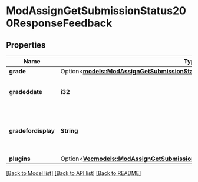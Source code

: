 # ModAssignGetSubmissionStatus200ResponseFeedback

## Properties

Name | Type | Description | Notes
------------ | ------------- | ------------- | -------------
**grade** | Option<[**models::ModAssignGetSubmissionStatus200ResponseFeedbackGrade**](mod_assign_get_submission_status_200_response_feedback_grade.md)> |  | [optional]
**gradeddate** | **i32** | The date the user was graded. | [default to null]
**gradefordisplay** | **String** | Grade rendered into a format suitable for display. | [default to null]
**plugins** | Option<[**Vec<models::ModAssignGetSubmissionStatus200ResponseFeedbackPluginsInner>**](mod_assign_get_submission_status_200_response_feedback_plugins_inner.md)> |  | [optional]

[[Back to Model list]](../README.md#documentation-for-models) [[Back to API list]](../README.md#documentation-for-api-endpoints) [[Back to README]](../README.md)


